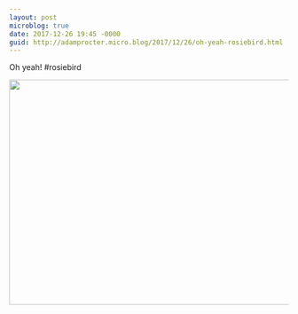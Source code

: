 ```yaml
---
layout: post
microblog: true
date: 2017-12-26 19:45 -0000
guid: http://adamprocter.micro.blog/2017/12/26/oh-yeah-rosiebird.html
---
```

Oh yeah! #rosiebird

<img src="http://discursive.adamprocter.co.uk/uploads/2017/2bebff347b.jpg" width="600" height="406" />
